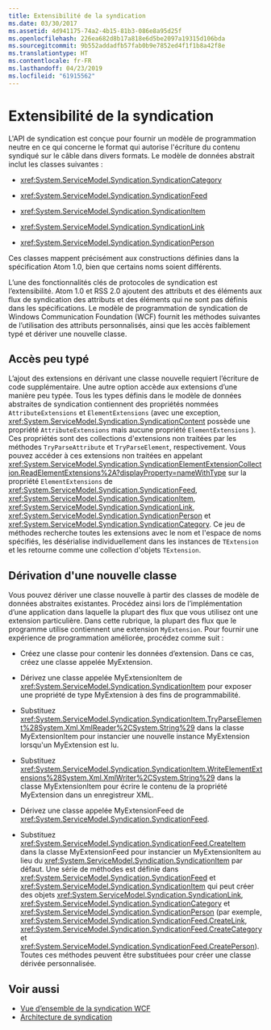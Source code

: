 ```yaml
---
title: Extensibilité de la syndication
ms.date: 03/30/2017
ms.assetid: 4d941175-74a2-4b15-81b3-086e8a95d25f
ms.openlocfilehash: 226ea682d8b17a818e6d5be2097a19315d106bda
ms.sourcegitcommit: 9b552addadfb57fab0b9e7852ed4f1f1b8a42f8e
ms.translationtype: HT
ms.contentlocale: fr-FR
ms.lasthandoff: 04/23/2019
ms.locfileid: "61915562"
---
```

# <a name="syndication-extensibility"></a>Extensibilité de la syndication
L'API de syndication est conçue pour fournir un modèle de programmation neutre en ce qui concerne le format qui autorise l'écriture du contenu syndiqué sur le câble dans divers formats. Le modèle de données abstrait inclut les classes suivantes :  
  
- <xref:System.ServiceModel.Syndication.SyndicationCategory>  
  
- <xref:System.ServiceModel.Syndication.SyndicationFeed>  
  
- <xref:System.ServiceModel.Syndication.SyndicationItem>  
  
- <xref:System.ServiceModel.Syndication.SyndicationLink>  
  
- <xref:System.ServiceModel.Syndication.SyndicationPerson>  
  
 Ces classes mappent précisément aux constructions définies dans la spécification Atom 1.0, bien que certains noms soient différents.  
  
 L’une des fonctionnalités clés de protocoles de syndication est l’extensibilité. Atom 1.0 et RSS 2.0 ajoutent des attributs et des éléments aux flux de syndication des attributs et des éléments qui ne sont pas définis dans les spécifications. Le modèle de programmation de syndication de Windows Communication Foundation (WCF) fournit les méthodes suivantes de l’utilisation des attributs personnalisés, ainsi que les accès faiblement typé et dériver une nouvelle classe.  
  
## <a name="loosely-typed-access"></a>Accès peu typé  
 L’ajout des extensions en dérivant une classe nouvelle requiert l’écriture de code supplémentaire. Une autre option accède aux extensions d’une manière peu typée. Tous les types définis dans le modèle de données abstraites de syndication contiennent des propriétés nommées `AttributeExtensions` et `ElementExtensions` (avec une exception, <xref:System.ServiceModel.Syndication.SyndicationContent> possède une propriété `AttributeExtensions` mais aucune propriété `ElementExtensions` ). Ces propriétés sont des collections d'extensions non traitées par les méthodes `TryParseAttribute` et `TryParseElement`, respectivement. Vous pouvez accéder à ces extensions non traitées en appelant <xref:System.ServiceModel.Syndication.SyndicationElementExtensionCollection.ReadElementExtensions%2A?displayProperty=nameWithType> sur la propriété `ElementExtensions` de <xref:System.ServiceModel.Syndication.SyndicationFeed>, <xref:System.ServiceModel.Syndication.SyndicationItem>, <xref:System.ServiceModel.Syndication.SyndicationLink>, <xref:System.ServiceModel.Syndication.SyndicationPerson> et <xref:System.ServiceModel.Syndication.SyndicationCategory>. Ce jeu de méthodes recherche toutes les extensions avec le nom et l'espace de noms spécifiés, les désérialise individuellement dans les instances de `TExtension` et les retourne comme une collection d'objets `TExtension`.  
  
## <a name="deriving-a-new-class"></a>Dérivation d'une nouvelle classe  
 Vous pouvez dériver une classe nouvelle à partir des classes de modèle de données abstraites existantes. Procédez ainsi lors de l’implémentation d’une application dans laquelle la plupart des flux que vous utilisez ont une extension particulière. Dans cette rubrique, la plupart des flux que le programme utilise contiennent une extension `MyExtension`. Pour fournir une expérience de programmation améliorée, procédez comme suit :  
  
- Créez une classe pour contenir les données d’extension. Dans ce cas, créez une classe appelée MyExtension.  
  
- Dérivez une classe appelée MyExtensionItem de <xref:System.ServiceModel.Syndication.SyndicationItem> pour exposer une propriété de type MyExtension à des fins de programmabilité.  
  
- Substituez <xref:System.ServiceModel.Syndication.SyndicationItem.TryParseElement%28System.Xml.XmlReader%2CSystem.String%29> dans la classe MyExtensionItem pour instancier une nouvelle instance MyExtension lorsqu'un MyExtension est lu.  
  
- Substituez <xref:System.ServiceModel.Syndication.SyndicationItem.WriteElementExtensions%28System.Xml.XmlWriter%2CSystem.String%29> dans la classe MyExtensionItem pour écrire le contenu de la propriété MyExtension dans un enregistreur XML.  
  
- Dérivez une classe appelée MyExtensionFeed de <xref:System.ServiceModel.Syndication.SyndicationFeed>.  
  
- Substituez <xref:System.ServiceModel.Syndication.SyndicationFeed.CreateItem> dans la classe MyExtensionFeed pour instancier un MyExtensionItem au lieu du <xref:System.ServiceModel.Syndication.SyndicationItem> par défaut. Une série de méthodes est définie dans <xref:System.ServiceModel.Syndication.SyndicationFeed> et <xref:System.ServiceModel.Syndication.SyndicationItem> qui peut créer des objets <xref:System.ServiceModel.Syndication.SyndicationLink>, <xref:System.ServiceModel.Syndication.SyndicationCategory> et <xref:System.ServiceModel.Syndication.SyndicationPerson> (par exemple, <xref:System.ServiceModel.Syndication.SyndicationFeed.CreateLink>, <xref:System.ServiceModel.Syndication.SyndicationFeed.CreateCategory>et <xref:System.ServiceModel.Syndication.SyndicationFeed.CreatePerson>). Toutes ces méthodes peuvent être substituées pour créer une classe dérivée personnalisée.  
  
## <a name="see-also"></a>Voir aussi

- [Vue d’ensemble de la syndication WCF](../../../../docs/framework/wcf/feature-details/wcf-syndication-overview.md)
- [Architecture de syndication](../../../../docs/framework/wcf/feature-details/architecture-of-syndication.md)
